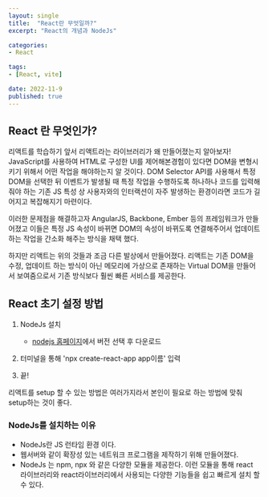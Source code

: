 ```yaml
---
layout: single
title:  "React란 무엇일까?"
excerpt: "React의 개념과 NodeJs"

categories:
- React

tags:
- [React, vite]

date: 2022-11-9
published: true
---
```

## React 란 무엇인가?

리액트를 학습하기 앞서 리액트라는 라이브러리가 왜 만들어졌는지 알아보자!
JavaScript를 사용하여 HTML로 구성한 UI를 제어해본경험이 있다면 DOM을 변형시키기 위해서 어떤 작업을 해야하는지 알 것이다. DOM Selector API를 사용해서 특정 DOM을 선택한 뒤 이벤트가 발생될 때 특정 작업을 수행하도록 하나하나 코드를 입력해줘야 하는 기존 JS 특성 상 사용자와의 인터랙션이 자주 발생하는 환경이라면 코드가 길어지고 복잡해지기 마련이다.

이러한 문제점을 해결하고자 AngularJS, Backbone, Ember 등의 프레임워크가 만들어졌고 이들은 특정 JS 속성이 바뀌면 DOM의 속성이 바뀌도록 연결해주어서 업데이트 하는 작업을 간소화 해주는 방식을 채택 했다.

하지만 리액트는 위의 것들과 조금 다른 발상에서 만들어졌다. 리액트는 기존 DOM을 수정, 업데이트 하는 방식이 아닌 메모리에 가상으로 존재하는 Virtual DOM을 만들어서 보여줌으로서 기존 방식보다 훨씬 빠른 서비스를 제공한다.


## React 초기 설정 방법

1. NodeJs 설치
    - [nodejs 홈페이지](https://nodejs.org/ko/download/)에서 버전 선택 후 다운로드
2. 터미널을 통해 'npx create-react-app app이름' 입력

3. 끝!

리액트를 setup 할 수 있는 방법은 여러가지라서 본인이 필요로 하는 방법에 맞춰 setup하는 것이 좋다.

### NodeJs를 설치하는 이유

- NodeJs란 JS 런타임 환경 이다.
- 웹서버와 같이 확장성 있는 네트워크 프로그램을 제작하기 위해 만들어졌다.
- NodeJs 는 npm, npx 와 같은 다양한 모듈을 제공한다. 이런 모듈을 통해 react 라이브러리와 react라이브러리에서 사용되는 다양한 기능들을 쉽고 빠르게 설치 할 수 있다.
